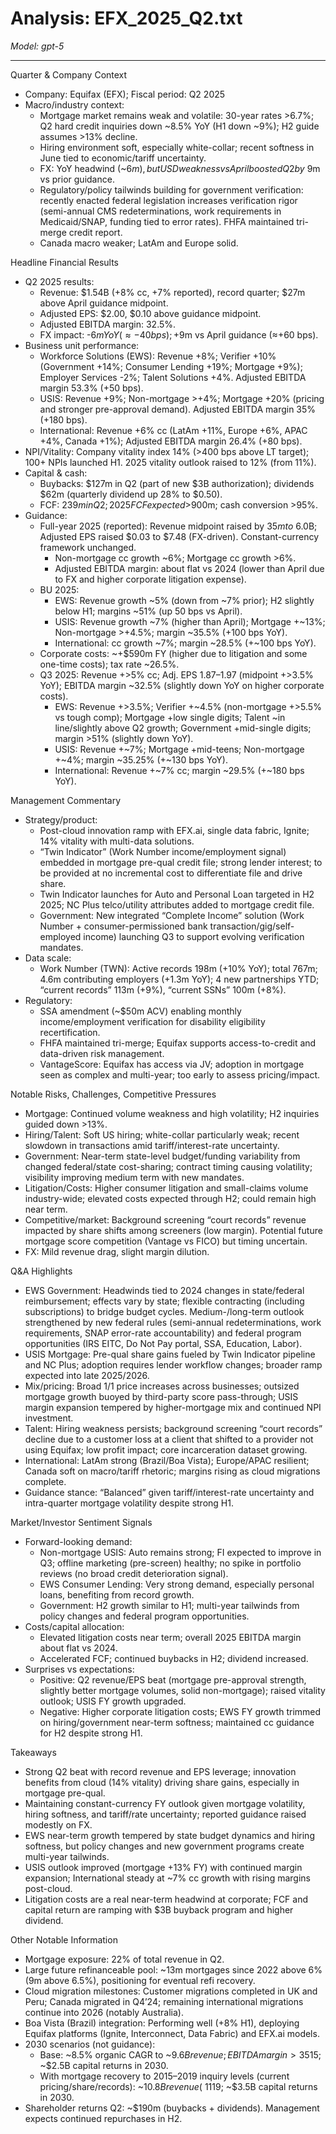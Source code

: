 # Analysis: EFX_2025_Q2.txt

*Model: gpt-5*

---

Quarter & Company Context
- Company: Equifax (EFX); Fiscal period: Q2 2025
- Macro/industry context:
  - Mortgage market remains weak and volatile: 30-year rates >6.7%; Q2 hard credit inquiries down ~8.5% YoY (H1 down ~9%); H2 guide assumes >13% decline.
  - Hiring environment soft, especially white-collar; recent softness in June tied to economic/tariff uncertainty.
  - FX: YoY headwind (~$6m), but USD weakness vs April boosted Q2 by ~$9m vs prior guidance.
  - Regulatory/policy tailwinds building for government verification: recently enacted federal legislation increases verification rigor (semi-annual CMS redeterminations, work requirements in Medicaid/SNAP, funding tied to error rates). FHFA maintained tri-merge credit report.
  - Canada macro weaker; LatAm and Europe solid.

Headline Financial Results
- Q2 2025 results:
  - Revenue: $1.54B (+8% cc, +7% reported), record quarter; $27m above April guidance midpoint.
  - Adjusted EPS: $2.00, $0.10 above guidance midpoint.
  - Adjusted EBITDA margin: 32.5%.
  - FX impact: -$6m YoY (≈-40 bps); +$9m vs April guidance (≈+60 bps).
- Business unit performance:
  - Workforce Solutions (EWS): Revenue +8%; Verifier +10% (Government +14%; Consumer Lending +19%; Mortgage +9%); Employer Services -2%; Talent Solutions +4%. Adjusted EBITDA margin 53.3% (+50 bps).
  - USIS: Revenue +9%; Non-mortgage >+4%; Mortgage +20% (pricing and stronger pre-approval demand). Adjusted EBITDA margin 35% (+180 bps).
  - International: Revenue +6% cc (LatAm +11%, Europe +6%, APAC +4%, Canada +1%); Adjusted EBITDA margin 26.4% (+80 bps).
- NPI/Vitality: Company vitality index 14% (>400 bps above LT target); 100+ NPIs launched H1. 2025 vitality outlook raised to 12% (from 11%).
- Capital & cash:
  - Buybacks: $127m in Q2 (part of new $3B authorization); dividends $62m (quarterly dividend up 28% to $0.50).
  - FCF: $239m in Q2; 2025 FCF expected >$900m; cash conversion >95%.
- Guidance:
  - Full-year 2025 (reported): Revenue midpoint raised by $35m to ~$6.0B; Adjusted EPS raised $0.03 to $7.48 (FX-driven). Constant-currency framework unchanged.
    - Non-mortgage cc growth ~6%; Mortgage cc growth >6%.
    - Adjusted EBITDA margin: about flat vs 2024 (lower than April due to FX and higher corporate litigation expense).
  - BU 2025:
    - EWS: Revenue growth ~5% (down from ~7% prior); H2 slightly below H1; margins ~51% (up 50 bps vs April).
    - USIS: Revenue growth ~7% (higher than April); Mortgage +~13%; Non-mortgage >+4.5%; margin ~35.5% (+100 bps YoY).
    - International: cc growth ~7%; margin ~28.5% (+~100 bps YoY).
  - Corporate costs: ~+$590m FY (higher due to litigation and some one-time costs); tax rate ~26.5%.
  - Q3 2025: Revenue +>5% cc; Adj. EPS $1.87–$1.97 (midpoint +>3.5% YoY); EBITDA margin ~32.5% (slightly down YoY on higher corporate costs).
    - EWS: Revenue +>3.5%; Verifier +~4.5% (non-mortgage +>5.5% vs tough comp); Mortgage +low single digits; Talent ~in line/slightly above Q2 growth; Government +mid-single digits; margin >51% (slightly down YoY).
    - USIS: Revenue +~7%; Mortgage +mid-teens; Non-mortgage +~4%; margin ~35.25% (+~130 bps YoY).
    - International: Revenue +~7% cc; margin ~29.5% (+~180 bps YoY).

Management Commentary
- Strategy/product:
  - Post-cloud innovation ramp with EFX.ai, single data fabric, Ignite; 14% vitality with multi-data solutions.
  - “Twin Indicator” (Work Number income/employment signal) embedded in mortgage pre-qual credit file; strong lender interest; to be provided at no incremental cost to differentiate file and drive share.
  - Twin Indicator launches for Auto and Personal Loan targeted in H2 2025; NC Plus telco/utility attributes added to mortgage credit file.
  - Government: New integrated “Complete Income” solution (Work Number + consumer-permissioned bank transaction/gig/self-employed income) launching Q3 to support evolving verification mandates.
- Data scale:
  - Work Number (TWN): Active records 198m (+10% YoY); total 767m; 4.6m contributing employers (+1.3m YoY); 4 new partnerships YTD; “current records” 113m (+9%), “current SSNs” 100m (+8%).
- Regulatory:
  - SSA amendment (~$50m ACV) enabling monthly income/employment verification for disability eligibility recertification.
  - FHFA maintained tri-merge; Equifax supports access-to-credit and data-driven risk management.
  - VantageScore: Equifax has access via JV; adoption in mortgage seen as complex and multi-year; too early to assess pricing/impact.

Notable Risks, Challenges, Competitive Pressures
- Mortgage: Continued volume weakness and high volatility; H2 inquiries guided down >13%.
- Hiring/Talent: Soft US hiring; white-collar particularly weak; recent slowdown in transactions amid tariff/interest-rate uncertainty.
- Government: Near-term state-level budget/funding variability from changed federal/state cost-sharing; contract timing causing volatility; visibility improving medium term with new mandates.
- Litigation/Costs: Higher consumer litigation and small-claims volume industry-wide; elevated costs expected through H2; could remain high near term.
- Competitive/market: Background screening “court records” revenue impacted by share shifts among screeners (low margin). Potential future mortgage score competition (Vantage vs FICO) but timing uncertain.
- FX: Mild revenue drag, slight margin dilution.

Q&A Highlights
- EWS Government: Headwinds tied to 2024 changes in state/federal reimbursement; effects vary by state; flexible contracting (including subscriptions) to bridge budget cycles. Medium-/long-term outlook strengthened by new federal rules (semi-annual redeterminations, work requirements, SNAP error-rate accountability) and federal program opportunities (IRS EITC, Do Not Pay portal, SSA, Education, Labor).
- USIS Mortgage: Pre-qual share gains fueled by Twin Indicator pipeline and NC Plus; adoption requires lender workflow changes; broader ramp expected into late 2025/2026.
- Mix/pricing: Broad 1/1 price increases across businesses; outsized mortgage growth buoyed by third-party score pass-through; USIS margin expansion tempered by higher-mortgage mix and continued NPI investment.
- Talent: Hiring weakness persists; background screening “court records” decline due to a customer loss at a client that shifted to a provider not using Equifax; low profit impact; core incarceration dataset growing.
- International: LatAm strong (Brazil/Boa Vista); Europe/APAC resilient; Canada soft on macro/tariff rhetoric; margins rising as cloud migrations complete.
- Guidance stance: “Balanced” given tariff/interest-rate uncertainty and intra-quarter mortgage volatility despite strong H1.

Market/Investor Sentiment Signals
- Forward-looking demand:
  - Non-mortgage USIS: Auto remains strong; FI expected to improve in Q3; offline marketing (pre-screen) healthy; no spike in portfolio reviews (no broad credit deterioration signal).
  - EWS Consumer Lending: Very strong demand, especially personal loans, benefiting from record growth.
  - Government: H2 growth similar to H1; multi-year tailwinds from policy changes and federal program opportunities.
- Costs/capital allocation:
  - Elevated litigation costs near term; overall 2025 EBITDA margin about flat vs 2024.
  - Accelerated FCF; continued buybacks in H2; dividend increased.
- Surprises vs expectations:
  - Positive: Q2 revenue/EPS beat (mortgage pre-approval strength, slightly better mortgage volumes, solid non-mortgage); raised vitality outlook; USIS FY growth upgraded.
  - Negative: Higher corporate litigation costs; EWS FY growth trimmed on hiring/government near-term softness; maintained cc guidance for H2 despite strong H1.

Takeaways
- Strong Q2 beat with record revenue and EPS leverage; innovation benefits from cloud (14% vitality) driving share gains, especially in mortgage pre-qual.
- Maintaining constant-currency FY outlook given mortgage volatility, hiring softness, and tariff/rate uncertainty; reported guidance raised modestly on FX.
- EWS near-term growth tempered by state budget dynamics and hiring softness, but policy changes and new government programs create multi-year tailwinds.
- USIS outlook improved (mortgage +13% FY) with continued margin expansion; International steady at ~7% cc growth with rising margins post-cloud.
- Litigation costs are a real near-term headwind at corporate; FCF and capital return are ramping with $3B buyback program and higher dividend.

Other Notable Information
- Mortgage exposure: 22% of total revenue in Q2.
- Large future refinanceable pool: ~13m mortgages since 2022 above 6% (9m above 6.5%), positioning for eventual refi recovery.
- Cloud migration milestones: Customer migrations completed in UK and Peru; Canada migrated in Q4’24; remaining international migrations continue into 2026 (notably Australia).
- Boa Vista (Brazil) integration: Performing well (+8% H1), deploying Equifax platforms (Ignite, Interconnect, Data Fabric) and EFX.ai models.
- 2030 scenarios (not guidance):
  - Base: ~8.5% organic CAGR to ~$9.6B revenue; EBITDA margin >35%; adj. EPS ~$15; ~$2.5B capital returns in 2030.
  - With mortgage recovery to 2015–2019 inquiry levels (current pricing/share/records): ~$10.8B revenue (~11% CAGR); adj. EPS ~$19; ~$3.5B capital returns in 2030.
- Shareholder returns Q2: ~$190m (buybacks + dividends). Management expects continued repurchases in H2.